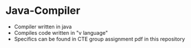 # Java-Compiler

* Compiler written in java
* Compiles code written in "v language"
* Specifics can be found in CTE group assignment pdf in this repository
